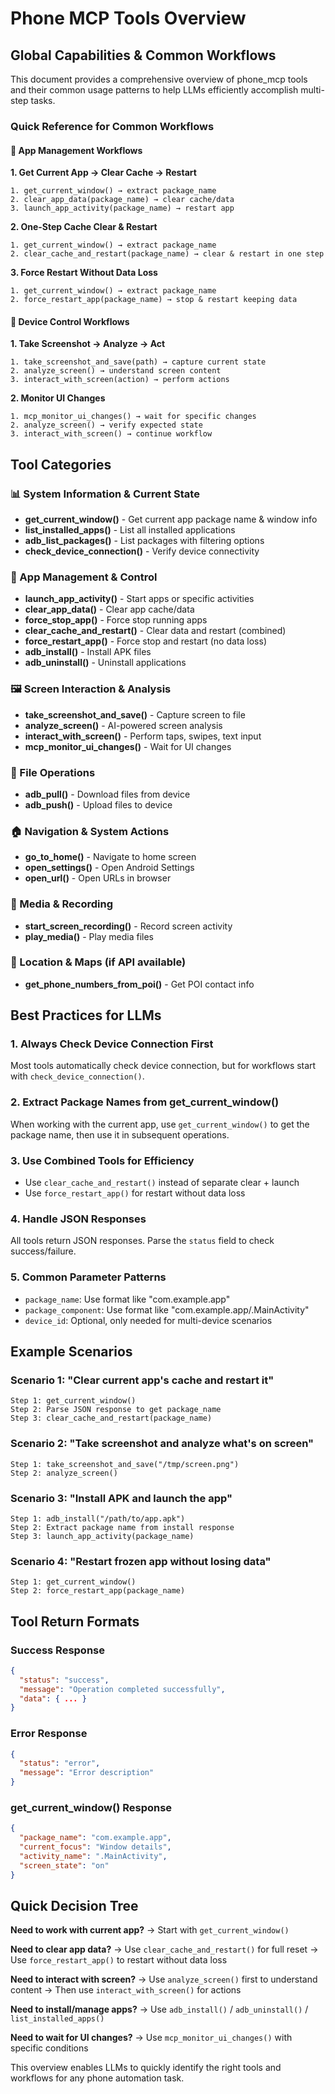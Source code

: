 # Phone MCP Tools Overview

## Global Capabilities & Common Workflows

This document provides a comprehensive overview of phone_mcp tools and their common usage patterns to help LLMs efficiently accomplish multi-step tasks.

### Quick Reference for Common Workflows

#### 🔄 App Management Workflows

**1. Get Current App → Clear Cache → Restart**
```
1. get_current_window() → extract package_name
2. clear_app_data(package_name) → clear cache/data
3. launch_app_activity(package_name) → restart app
```

**2. One-Step Cache Clear & Restart**
```
1. get_current_window() → extract package_name
2. clear_cache_and_restart(package_name) → clear & restart in one step
```

**3. Force Restart Without Data Loss**
```
1. get_current_window() → extract package_name
2. force_restart_app(package_name) → stop & restart keeping data
```

#### 📱 Device Control Workflows

**1. Take Screenshot → Analyze → Act**
```
1. take_screenshot_and_save(path) → capture current state
2. analyze_screen() → understand screen content
3. interact_with_screen(action) → perform actions
```

**2. Monitor UI Changes**
```
1. mcp_monitor_ui_changes() → wait for specific changes
2. analyze_screen() → verify expected state
3. interact_with_screen() → continue workflow
```

## Tool Categories

### 📊 System Information & Current State
- **get_current_window()** - Get current app package name & window info
- **list_installed_apps()** - List all installed applications
- **adb_list_packages()** - List packages with filtering options
- **check_device_connection()** - Verify device connectivity

### 🔧 App Management & Control
- **launch_app_activity()** - Start apps or specific activities
- **clear_app_data()** - Clear app cache/data
- **force_stop_app()** - Force stop running apps
- **clear_cache_and_restart()** - Clear data and restart (combined)
- **force_restart_app()** - Force stop and restart (no data loss)
- **adb_install()** - Install APK files
- **adb_uninstall()** - Uninstall applications

### 🖼️ Screen Interaction & Analysis
- **take_screenshot_and_save()** - Capture screen to file
- **analyze_screen()** - AI-powered screen analysis
- **interact_with_screen()** - Perform taps, swipes, text input
- **mcp_monitor_ui_changes()** - Wait for UI changes

### 📁 File Operations
- **adb_pull()** - Download files from device
- **adb_push()** - Upload files to device

### 🏠 Navigation & System Actions
- **go_to_home()** - Navigate to home screen
- **open_settings()** - Open Android Settings
- **open_url()** - Open URLs in browser

### 🎵 Media & Recording
- **start_screen_recording()** - Record screen activity
- **play_media()** - Play media files

### 📍 Location & Maps (if API available)
- **get_phone_numbers_from_poi()** - Get POI contact info

## Best Practices for LLMs

### 1. **Always Check Device Connection First**
Most tools automatically check device connection, but for workflows start with `check_device_connection()`.

### 2. **Extract Package Names from get_current_window()**
When working with the current app, use `get_current_window()` to get the package name, then use it in subsequent operations.

### 3. **Use Combined Tools for Efficiency**
- Use `clear_cache_and_restart()` instead of separate clear + launch
- Use `force_restart_app()` for restart without data loss

### 4. **Handle JSON Responses**
All tools return JSON responses. Parse the `status` field to check success/failure.

### 5. **Common Parameter Patterns**
- `package_name`: Use format like "com.example.app" 
- `package_component`: Use format like "com.example.app/.MainActivity"
- `device_id`: Optional, only needed for multi-device scenarios

## Example Scenarios

### Scenario 1: "Clear current app's cache and restart it"
```
Step 1: get_current_window()
Step 2: Parse JSON response to get package_name
Step 3: clear_cache_and_restart(package_name)
```

### Scenario 2: "Take screenshot and analyze what's on screen"
```
Step 1: take_screenshot_and_save("/tmp/screen.png")
Step 2: analyze_screen()
```

### Scenario 3: "Install APK and launch the app"
```
Step 1: adb_install("/path/to/app.apk")
Step 2: Extract package name from install response
Step 3: launch_app_activity(package_name)
```

### Scenario 4: "Restart frozen app without losing data"
```
Step 1: get_current_window()
Step 2: force_restart_app(package_name)
```

## Tool Return Formats

### Success Response
```json
{
  "status": "success",
  "message": "Operation completed successfully",
  "data": { ... }
}
```

### Error Response
```json
{
  "status": "error",
  "message": "Error description"
}
```

### get_current_window() Response
```json
{
  "package_name": "com.example.app",
  "current_focus": "Window details",
  "activity_name": ".MainActivity",
  "screen_state": "on"
}
```

## Quick Decision Tree

**Need to work with current app?**
→ Start with `get_current_window()`

**Need to clear app data?**
→ Use `clear_cache_and_restart()` for full reset
→ Use `force_restart_app()` to restart without data loss

**Need to interact with screen?**
→ Use `analyze_screen()` first to understand content
→ Then use `interact_with_screen()` for actions

**Need to install/manage apps?**
→ Use `adb_install()` / `adb_uninstall()` / `list_installed_apps()`

**Need to wait for UI changes?**
→ Use `mcp_monitor_ui_changes()` with specific conditions

This overview enables LLMs to quickly identify the right tools and workflows for any phone automation task.